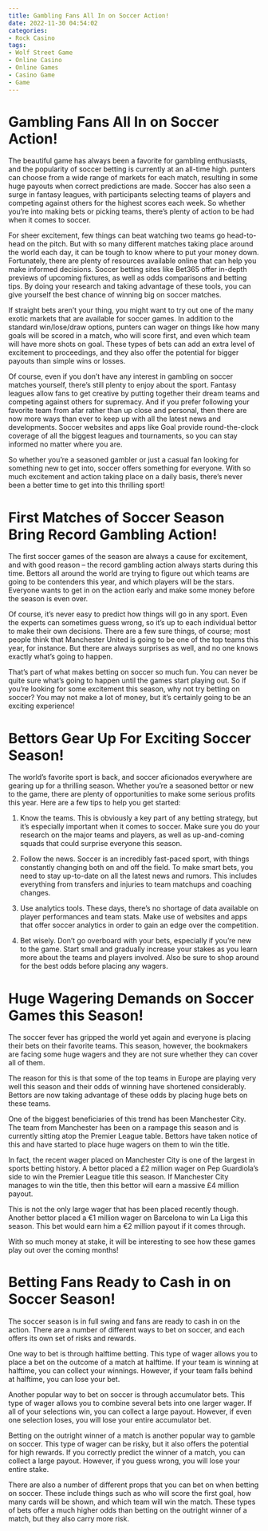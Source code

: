 ```yaml
---
title: Gambling Fans All In on Soccer Action!
date: 2022-11-30 04:54:02
categories:
- Rock Casino
tags:
- Wolf Street Game
- Online Casino
- Online Games
- Casino Game
- Game
---
```



#  Gambling Fans All In on Soccer Action!

The beautiful game has always been a favorite for gambling enthusiasts, and the popularity of soccer betting is currently at an all-time high. punters can choose from a wide range of markets for each match, resulting in some huge payouts when correct predictions are made. Soccer has also seen a surge in fantasy leagues, with participants selecting teams of players and competing against others for the highest scores each week. So whether you’re into making bets or picking teams, there’s plenty of action to be had when it comes to soccer.

For sheer excitement, few things can beat watching two teams go head-to-head on the pitch. But with so many different matches taking place around the world each day, it can be tough to know where to put your money down. Fortunately, there are plenty of resources available online that can help you make informed decisions. Soccer betting sites like Bet365 offer in-depth previews of upcoming fixtures, as well as odds comparisons and betting tips. By doing your research and taking advantage of these tools, you can give yourself the best chance of winning big on soccer matches.

If straight bets aren’t your thing, you might want to try out one of the many exotic markets that are available for soccer games. In addition to the standard win/lose/draw options, punters can wager on things like how many goals will be scored in a match, who will score first, and even which team will have more shots on goal. These types of bets can add an extra level of excitement to proceedings, and they also offer the potential for bigger payouts than simple wins or losses.

Of course, even if you don’t have any interest in gambling on soccer matches yourself, there’s still plenty to enjoy about the sport. Fantasy leagues allow fans to get creative by putting together their dream teams and competing against others for supremacy. And if you prefer following your favorite team from afar rather than up close and personal, then there are now more ways than ever to keep up with all the latest news and developments. Soccer websites and apps like Goal provide round-the-clock coverage of all the biggest leagues and tournaments, so you can stay informed no matter where you are.

So whether you’re a seasoned gambler or just a casual fan looking for something new to get into, soccer offers something for everyone. With so much excitement and action taking place on a daily basis, there’s never been a better time to get into this thrilling sport!

#  First Matches of Soccer Season Bring Record Gambling Action!

The first soccer games of the season are always a cause for excitement, and with good reason – the record gambling action always starts during this time. Bettors all around the world are trying to figure out which teams are going to be contenders this year, and which players will be the stars. Everyone wants to get in on the action early and make some money before the season is even over.

Of course, it’s never easy to predict how things will go in any sport. Even the experts can sometimes guess wrong, so it’s up to each individual bettor to make their own decisions. There are a few sure things, of course; most people think that Manchester United is going to be one of the top teams this year, for instance. But there are always surprises as well, and no one knows exactly what’s going to happen.

That’s part of what makes betting on soccer so much fun. You can never be quite sure what’s going to happen until the games start playing out. So if you’re looking for some excitement this season, why not try betting on soccer? You may not make a lot of money, but it’s certainly going to be an exciting experience!

#  Bettors Gear Up For Exciting Soccer Season!

The world’s favorite sport is back, and soccer aficionados everywhere are gearing up for a thrilling season. Whether you’re a seasoned bettor or new to the game, there are plenty of opportunities to make some serious profits this year. Here are a few tips to help you get started:

1. Know the teams. This is obviously a key part of any betting strategy, but it’s especially important when it comes to soccer. Make sure you do your research on the major teams and players, as well as up-and-coming squads that could surprise everyone this season.

2. Follow the news. Soccer is an incredibly fast-paced sport, with things constantly changing both on and off the field. To make smart bets, you need to stay up-to-date on all the latest news and rumors. This includes everything from transfers and injuries to team matchups and coaching changes.

3. Use analytics tools. These days, there’s no shortage of data available on player performances and team stats. Make use of websites and apps that offer soccer analytics in order to gain an edge over the competition.

4. Bet wisely. Don’t go overboard with your bets, especially if you’re new to the game. Start small and gradually increase your stakes as you learn more about the teams and players involved. Also be sure to shop around for the best odds before placing any wagers.

#  Huge Wagering Demands on Soccer Games this Season!

The soccer fever has gripped the world yet again and everyone is placing their bets on their favorite teams. This season, however, the bookmakers are facing some huge wagers and they are not sure whether they can cover all of them.

The reason for this is that some of the top teams in Europe are playing very well this season and their odds of winning have shortened considerably. Bettors are now taking advantage of these odds by placing huge bets on these teams.

One of the biggest beneficiaries of this trend has been Manchester City. The team from Manchester has been on a rampage this season and is currently sitting atop the Premier League table. Bettors have taken notice of this and have started to place huge wagers on them to win the title.

In fact, the recent wager placed on Manchester City is one of the largest in sports betting history. A bettor placed a £2 million wager on Pep Guardiola’s side to win the Premier League title this season. If Manchester City manages to win the title, then this bettor will earn a massive £4 million payout.

This is not the only large wager that has been placed recently though. Another bettor placed a €1 million wager on Barcelona to win La Liga this season. This bet would earn him a €2 million payout if it comes through.

With so much money at stake, it will be interesting to see how these games play out over the coming months!

#  Betting Fans Ready to Cash in on Soccer Season!

The soccer season is in full swing and fans are ready to cash in on the action. There are a number of different ways to bet on soccer, and each offers its own set of risks and rewards.

One way to bet is through halftime betting. This type of wager allows you to place a bet on the outcome of a match at halftime. If your team is winning at halftime, you can collect your winnings. However, if your team falls behind at halftime, you can lose your bet.

Another popular way to bet on soccer is through accumulator bets. This type of wager allows you to combine several bets into one larger wager. If all of your selections win, you can collect a large payout. However, if even one selection loses, you will lose your entire accumulator bet.

Betting on the outright winner of a match is another popular way to gamble on soccer. This type of wager can be risky, but it also offers the potential for high rewards. If you correctly predict the winner of a match, you can collect a large payout. However, if you guess wrong, you will lose your entire stake.

There are also a number of different props that you can bet on when betting on soccer. These include things such as who will score the first goal, how many cards will be shown, and which team will win the match. These types of bets offer a much higher odds than betting on the outright winner of a match, but they also carry more risk.